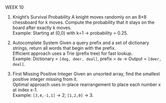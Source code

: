 WEEK 10

 1. Knight’s Survival Probability
A knight moves randomly on an 8×8 chessboard for k moves. Compute the probability that it stays on the board after exactly k moves.  
Example: Starting at (0,0) with k=1 → probability = 0.25.


2. Autocomplete System 
Given a query prefix and a set of dictionary strings, return all words that begin with the prefix.  
Efficient approach uses a Trie (prefix tree) for fast lookup.  
Example: Dictionary = `[dog, deer, deal]`, prefix = `de` → Output = `[deer, deal]`.


3. First Missing Positive Integer 
Given an unsorted array, find the smallest positive integer missing from it.  
Optimal approach uses in-place rearrangement to place each number x at index x-1.  
Example: `[3,4,-1,1]` → 2; `[1,2,0]` → 3.
